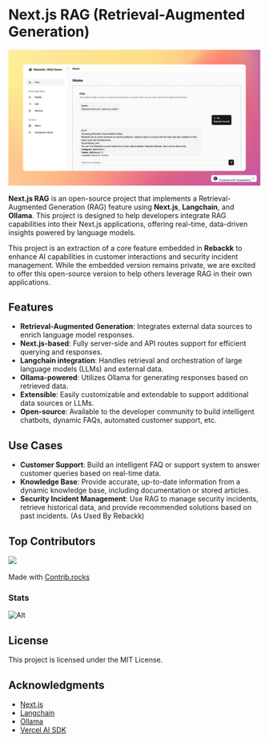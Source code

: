 # Next.js RAG (Retrieval-Augmented Generation)

![Alt text](./public//demo.png)

**Next.js RAG** is an open-source project that implements a Retrieval-Augmented Generation (RAG) feature using **Next.js**, **Langchain**, and **Ollama**. This project is designed to help developers integrate RAG capabilities into their Next.js applications, offering real-time, data-driven insights powered by language models.

This project is an extraction of a core feature embedded in **Rebackk** to enhance AI capabilities in customer interactions and security incident management. While the embedded version remains private, we are excited to offer this open-source version to help others leverage RAG in their own applications.

## Features

- **Retrieval-Augmented Generation**: Integrates external data sources to enrich language model responses.
- **Next.js-based**: Fully server-side and API routes support for efficient querying and responses.
- **Langchain integration**: Handles retrieval and orchestration of large language models (LLMs) and external data.
- **Ollama-powered**: Utilizes Ollama for generating responses based on retrieved data.
- **Extensible**: Easily customizable and extendable to support additional data sources or LLMs.
- **Open-source**: Available to the developer community to build intelligent chatbots, dynamic FAQs, automated customer support, etc.

## Use Cases

- **Customer Support**: Build an intelligent FAQ or support system to answer customer queries based on real-time data.
- **Knowledge Base**: Provide accurate, up-to-date information from a dynamic knowledge base, including documentation or stored articles.
- **Security Incident Management**: Use RAG to manage security incidents, retrieve historical data, and provide recommended solutions based on past incidents. (As Used By Rebackk)

## Top Contributors
<a href="https://github.com/rebackkhq/nextjsrag/graphs/contributors">
  <img src="https://contrib.rocks/image?repo=rebackkhq/nextjsrag" />
</a>

Made with [Contrib.rocks](https://contrib.rocks)

### Stats

![Alt](https://repobeats.axiom.co/api/embed/23d96dfee76a2852ede23487419eecb11f196543.svg "Repobeats analytics image")

## License

This project is licensed under the MIT License.

## Acknowledgments

- [Next.js](https://nextjs.org/)
- [Langchain](https://js.langchain.com/docs/introduction/)
- [Ollama](https://github.com/Ollama/ollama)
- [Vercel AI SDK](https://sdk.vercel.ai/)